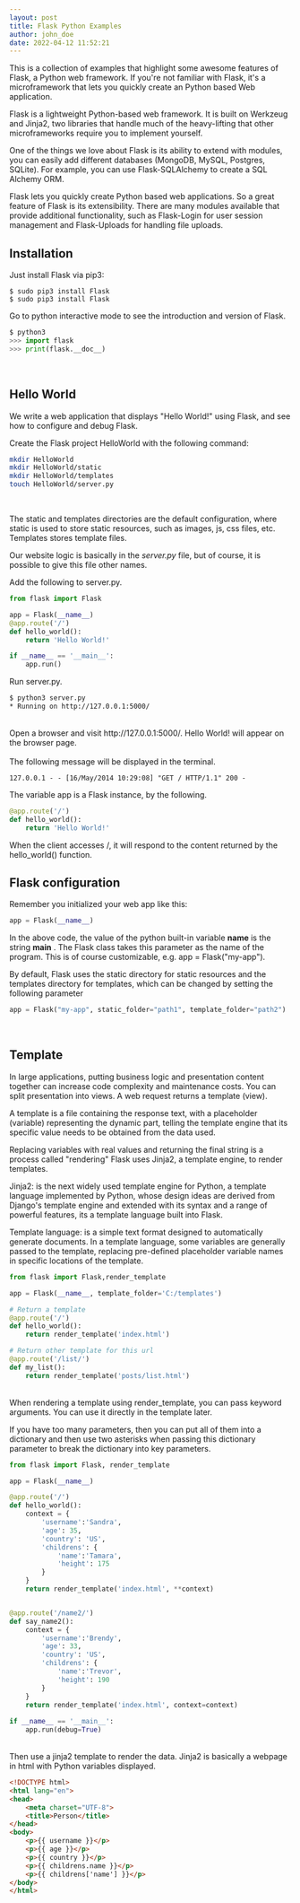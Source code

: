 ```yaml
---
layout: post
title: Flask Python Examples
author: john_doe
date: 2022-04-12 11:52:21
---
```

This is a collection of examples that highlight some awesome features of Flask, a Python web framework. If you're not familiar with Flask, it's a microframework that lets you quickly create an Python based Web application. 

Flask is a lightweight Python-based web framework. It is built on Werkzeug and Jinja2, two libraries that handle much of the heavy-lifting that other microframeworks require you to implement yourself.

One of the things we love about Flask is its ability to extend with modules, you can easily add different databases (MongoDB, MySQL, Postgres, SQLite). For example, you can use Flask-SQLAlchemy to create a SQL Alchemy ORM.

Flask lets you quickly create Python based web applications. So a great feature of Flask is its extensibility. There are many modules available that provide additional functionality, such as Flask-Login for user session management and Flask-Uploads for handling file uploads.

## Installation

Just install Flask via pip3: 

```
$ sudo pip3 install Flask
$ sudo pip3 install Flask
```

Go to python interactive mode to see the introduction and version of Flask.

```python
$ python3
>>> import flask
>>> print(flask.__doc__)
```
<br />

## Hello World

We write a web application that displays "Hello World!" using Flask, and see how to configure and debug Flask.

Create the Flask project HelloWorld with the following command:

```bash
mkdir HelloWorld
mkdir HelloWorld/static
mkdir HelloWorld/templates
touch HelloWorld/server.py
```
<br />

The static and templates directories are the default configuration, where static is used to store static resources, such as images, js, css files, etc. Templates stores template files.

Our website logic is basically in the *server.py* file, but of course, it is possible to give this file other names.

Add the following to server.py.

```python
from flask import Flask

app = Flask(__name__)
@app.route('/')
def hello_world():
    return 'Hello World!'

if __name__ == '__main__':
    app.run()
```

Run server.py.

```bash
$ python3 server.py 
* Running on http://127.0.0.1:5000/
```
<br />
Open a browser and visit http://127.0.0.1:5000/. Hello World! will appear on the browser page.
<br /><br />
The following message will be displayed in the terminal.

```
127.0.0.1 - - [16/May/2014 10:29:08] "GET / HTTP/1.1" 200 -
```

The variable app is a Flask instance, by the following.

```python
@app.route('/')
def hello_world():
    return 'Hello World!'
```

When the client accesses /, it will respond to the content returned by the hello_world() function. 

## Flask configuration

Remember you initialized your web app like this:

```python
app = Flask(__name__)
```
In the above code, the value of the python built-in variable __name__ is the string __main__ . The Flask class takes this parameter as the name of the program. This is of course customizable, e.g. app = Flask("my-app").

By default, Flask uses the static directory for static resources and the templates directory for templates, which can be changed by setting the following parameter

```python
app = Flask("my-app", static_folder="path1", template_folder="path2")
```
<br />

## Template

In large applications, putting business logic and presentation content together can increase code complexity and maintenance costs. You can split presentation into views. A web request returns a template (view).

A template is a file containing the response text, with a placeholder (variable) representing the dynamic part, telling the template engine that its specific value needs to be obtained from the data used.

Replacing variables with real values and returning the final string is a process called "rendering" Flask uses Jinja2, a template engine, to render templates.

Jinja2: is the next widely used template engine for Python, a template language implemented by Python, whose design ideas are derived from Django's template engine and extended with its syntax and a range of powerful features, its a template language built into Flask.

Template language: is a simple text format designed to automatically generate documents. In a template language, some variables are generally passed to the template, replacing pre-defined placeholder variable names in specific locations of the template.

```python
from flask import Flask,render_template

app = Flask(__name__, template_folder='C:/templates')

# Return a template
@app.route('/')
def hello_world():
    return render_template('index.html')

# Return other template for this url
@app.route('/list/')
def my_list():
    return render_template('posts/list.html')
```
<br />
When rendering a template using render_template, you can pass keyword arguments. You can use it directly in the template later.

If you have too many parameters, then you can put all of them into a dictionary and then use two asterisks when passing this dictionary parameter to break the dictionary into key parameters.

```python
from flask import Flask, render_template

app = Flask(__name__)

@app.route('/')
def hello_world():
    context = {
        'username':'Sandra',
        'age': 35,
        'country': 'US',
        'childrens': {
            'name':'Tamara',
            'height': 175
        }
    }
    return render_template('index.html', **context)


@app.route('/name2/')
def say_name2():
    context = {
        'username':'Brendy',
        'age': 33,
        'country': 'US',
        'childrens': {
            'name':'Trevor',
            'height': 190
        }
    }
    return render_template('index.html', context=context)
   
if __name__ == '__main__':
    app.run(debug=True)
```
<br />
Then use a jinja2 template to render the data. Jinja2 is basically a webpage in html with Python variables displayed.

```html
<!DOCTYPE html>
<html lang="en">
<head>
    <meta charset="UTF-8">
    <title>Person</title>
</head>
<body>
    <p>{{ username }}</p>
    <p>{{ age }}</p>
    <p>{{ country }}</p>
    <p>{{ childrens.name }}</p>
    <p>{{ childrens['name'] }}</p>
</body>
</html>
```